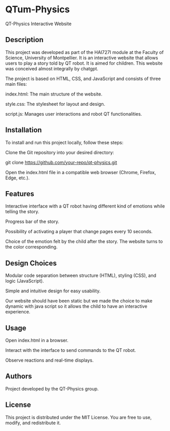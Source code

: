 # QTum-Physics

QT-Physics Interactive Website

## Description

This project was developed as part of the HAI727I module at the Faculty of Science, University of Montpellier.
It is an interactive website that allows users to play a story told by QT robot. It is aimed for children. This website was conceived almost integrally by chatgpt.

The project is based on HTML, CSS, and JavaScript and consists of three main files:

index.html: The main structure of the website.

style.css: The stylesheet for layout and design.

script.js: Manages user interactions and robot QT functionalities.

## Installation

To install and run this project locally, follow these steps:

Clone the Git repository into your desired directory:

git clone https://github.com/your-repo/qt-physics.git

Open the index.html file in a compatible web browser (Chrome, Firefox, Edge, etc.).

## Features

Interactive interface with a QT robot having different kind of emotions while telling the story.

Progress bar of the story.

Possibility of activating a player that change pages every 10 seconds.

Choice of the emotion felt by the child after the story. The website turns to the color corresponding.

## Design Choices

Modular code separation between structure (HTML), styling (CSS), and logic (JavaScript).

Simple and intuitive design for easy usability.

Our website should have been static but we made the choice to make dynamic with java script so it allows the child to have an interactive experience.

## Usage

Open index.html in a browser.

Interact with the interface to send commands to the QT robot.

Observe reactions and real-time displays.

## Authors

Project developed by the QT-Physics group.

## License

This project is distributed under the MIT License. You are free to use, modify, and redistribute it.
